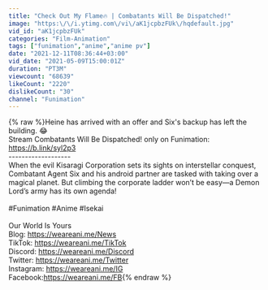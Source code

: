 ```yaml
---
title: "Check Out My Flame🔥 | Combatants Will Be Dispatched!"
image: "https:\/\/i.ytimg.com\/vi\/aK1jcpbzFUk\/hqdefault.jpg"
vid_id: "aK1jcpbzFUk"
categories: "Film-Animation"
tags: ["funimation","anime","anime pv"]
date: "2021-12-11T08:36:44+03:00"
vid_date: "2021-05-09T15:00:01Z"
duration: "PT3M"
viewcount: "68639"
likeCount: "2220"
dislikeCount: "30"
channel: "Funimation"
---
```

{% raw %}Heine has arrived with an offer and Six's backup has left the building. 😂<br />Stream Combatants Will Be Dispatched! only on Funimation: <a rel="nofollow" target="blank" href="https://b.link/syl2p3">https://b.link/syl2p3</a><br />-------------------<br />When the evil Kisaragi Corporation sets its sights on interstellar conquest, Combatant Agent Six and his android partner are tasked with taking over a magical planet. But climbing the corporate ladder won’t be easy—a Demon Lord’s army has its own agenda!<br /><br />#Funimation #Anime #Isekai<br /><br />Our World Is Yours<br />Blog: <a rel="nofollow" target="blank" href="https://weareani.me/News">https://weareani.me/News</a><br />TikTok: <a rel="nofollow" target="blank" href="https://weareani.me/TikTok">https://weareani.me/TikTok</a><br />Discord: <a rel="nofollow" target="blank" href="https://weareani.me/Discord">https://weareani.me/Discord</a><br />Twitter: <a rel="nofollow" target="blank" href="https://weareani.me/Twitter">https://weareani.me/Twitter</a><br />Instagram: <a rel="nofollow" target="blank" href="https://weareani.me/IG">https://weareani.me/IG</a><br />Facebook:<a rel="nofollow" target="blank" href="https://weareani.me/FB">https://weareani.me/FB</a>{% endraw %}
